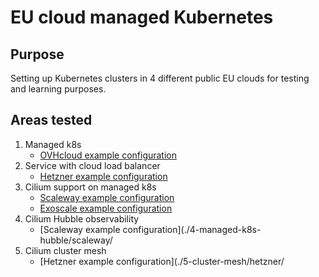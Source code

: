 # EU cloud managed Kubernetes

## Purpose

Setting up Kubernetes clusters in 4 different public EU clouds for testing and learning purposes.

## Areas tested

1. Managed k8s
    - [OVHcloud example configuration](./1-managed-k8s/ovhcloud)
2. Service with cloud load balancer
    - [Hetzner example configuration](./2-cloud-load-balancer/hetzner)
3. Cilium support on managed k8s
    - [Scaleway example configuration](./3-managed-k8s-cilium/scaleway)
    - [Exoscale example configuration](./3-managed-k8s-cilium/exoscale)
4. Cilium Hubble observability
    - [Scaleway example configuration](./4-managed-k8s-hubble/scaleway/
5. Cilium cluster mesh
    - [Hetzner example configuration](./5-cluster-mesh/hetzner/
